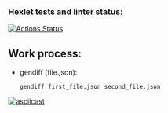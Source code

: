 ### Hexlet tests and linter status:
[![Actions Status](https://github.com/Un1que11/python-project-50/workflows/hexlet-check/badge.svg)](https://github.com/Un1que11/python-project-50/actions)

## Work process:

+ gendiff (file.json):

      gendiff first_file.json second_file.json
[![asciicast](https://asciinema.org/a/l8rlpqIEXjQd4DLkVAw8RYKc7.svg)](https://asciinema.org/a/l8rlpqIEXjQd4DLkVAw8RYKc7)